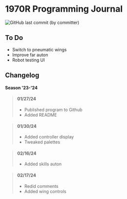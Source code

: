 # 1970R Programming Journal

![GitHub last commit (by committer)](https://img.shields.io/github/last-commit/CurlyFries1970/CurlyFries-Match)

## To Do
- Switch to pneumatic wings
- Improve far auton
- Robot testing UI

## Changelog

#### Season '23-'24

> #### 01/27/24 
> - Published program to Github
> - Added README

> #### 01/30/24
> - Added controller display
> - Tweaked palettes

> #### 02/16/24
> - Added skills auton

> #### 02/17/24
> - Redid comments
> - Added wing controls
